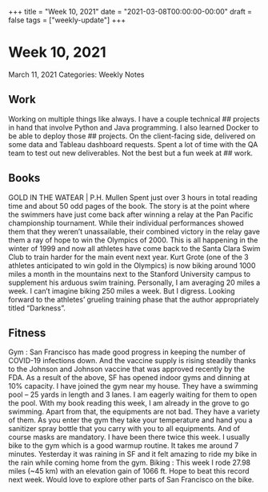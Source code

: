 +++
title = "Week 10, 2021"
date = "2021-03-08T00:00:00-00:00"
draft = false
tags = ["weekly-update"]
+++

# Week 10, 2021

March 11, 2021
Categories: Weekly Notes
## Work
Working on multiple things like always. I have a couple technical ## projects in
hand that involve Python and Java programming. I also learned Docker to be
able to deploy those ## projects. On the client-facing side, delivered on some
data and Tableau dashboard requests. Spent a lot of time with the QA team to
test out new deliverables. Not the best but a fun week at ## work.
## Books
GOLD IN THE WATEAR | P.H. Mullen
Spent just over 3 hours in total reading time and about 50 odd pages of the
book. The story is at the point where the swimmers have just come back after
winning a relay at the Pan Pacific championship tournament. While their
individual performances showed them that they weren’t unassailable, their
combined victory in the relay gave them a ray of hope to win the Olympics of
2000. This is all happening in the winter of 1999 and now all athletes have
come back to the Santa Clara Swim Club to train harder for the main event
next year.
Kurt Grote (one of the 3 athletes anticipated to win gold in the Olympics) is
now biking around 1000 miles a month in the mountains next to the Stanford
University campus to supplement his arduous swim training. Personally, I am
averaging 20 miles a week. I can’t imagine biking 250 miles a week. But I
digress. Looking forward to the athletes’ grueling training phase that the
author appropriately titled “Darkness”.
## Fitness
Gym : San Francisco has made good progress in keeping the number of COVID-19
infections down. And the vaccine supply is rising steadily thanks to the
Johnson and Johnson vaccine that was approved recently by the FDA. As a
result of the above, SF has opened indoor gyms and dinning at 10% capacity. I
have joined the gym near my house. They have a swimming pool – 25 yards in
length and 3 lanes. I am eagerly waiting for them to open the pool. With my
book reading this week, I am already in the grove to go swimming. Apart from
that, the equipments are not bad. They have a variety of them. As you enter
the gym they take your temperature and hand you a sanitizer spray bottle that
you carry with you to all equipments. And of course masks are mandatory. I
have been there twice this week. I usually bike to the gym which is a good
warmup routine. It takes me around 7 minutes. Yesterday it was raining in SF
and it felt amazing to ride my bike in the rain while coming home from the
gym.
Biking : This week I rode 27.98 miles (~45 km) with an elevation gain of 1066
ft. Hope to beat this record next week. Would love to explore other parts of
San Francisco on the bike.
